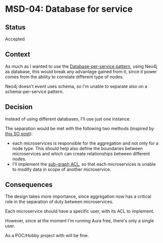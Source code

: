 # MSD-04: Database for service

## Status

Accepted

## Context

As much as I wanted to use the [Database-per-service pattern](https://microservices.io/patterns/data/database-per-service.html), using Neo4j as database, this would break any advantage gained from it, since it power comes from the ability to correlate different type of nodes.

Neo4j doesn't event uses schema, so I'm unable to separate also on a schema-per-service pattern.

## Decision

Instead of using different databases, I'll use just one instance.

The separation would be met with the following two methods (inspired by [this SO post](https://stackoverflow.com/questions/49606124/neo4j-in-microservices-architecture)):

- each microservices is responsible for the aggregation and not only for a node type. This should help also define the boundaries between microservices and which can create relationships between different nodes.
- I'll implement the [sub-graph ACL](https://neo4j.com/docs/operations-manual/current/tutorial/access-control/#auth-access-control-using-privileges), so that each microservices is unable to modify data in scope of another microservice.

## Consequences

The design takes more importance, since aggregation now has a critical role in the separation of duty between microservices.

Each microservice should have a specific user, with its ACL to implement.

However, since at the moment I'm running Aura free, there's only a single user.

As a POC/Hobby project with will be fine.
